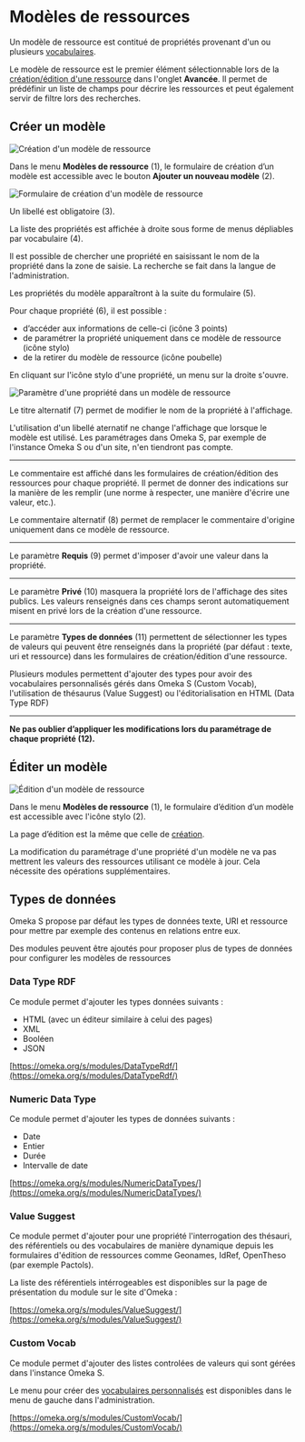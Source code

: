 # Modèles de ressources

Un modèle de ressource est contitué de propriétés provenant d'un ou plusieurs [vocabulaires](vocabulaires.md).

Le modèle de ressource est le premier élément sélectionnable lors de la [création/édition d'une ressource](ressources.md#formulaire-de-créationédition) dans l'onglet **Avancée**.
Il permet de prédéfinir un liste de champs pour décrire les ressources et peut également servir de filtre lors des recherches.

## Créer un modèle

![Création d'un modèle de ressource](assets/creation-modele.png)

Dans le menu **Modèles de ressource** (1), le formulaire de création d’un modèle
est accessible avec le bouton **Ajouter un nouveau modèle** (2).

![Formulaire de création d'un modèle de ressource](assets/formulaire-modele.png)

Un libellé est obligatoire (3).

La liste des propriétés est affichée à droite sous forme de menus dépliables par
vocabulaire (4).

Il est possible de chercher une propriété en saisissant le nom de la propriété
dans la zone de saisie. La recherche se fait dans la langue de l'administration.

Les propriétés du modèle apparaîtront à la suite du formulaire (5).

Pour chaque propriété (6), il est possible :

* d’accéder aux informations de celle-ci (icône 3 points)
* de paramétrer la propriété uniquement dans ce modèle de ressource (icône stylo)
* de la retirer du modèle de ressource (icône poubelle)

En cliquant sur l'icône stylo d'une propriété, un menu sur la droite s'ouvre.

![Paramètre d'une propriété dans un modèle de ressource](assets/parametre-propriete-modele.png)

Le titre alternatif (7) permet de modifier le nom de la propriété à l'affichage.

L'utilisation d'un libellé aternatif ne change l'affichage que lorsque le modèle est utilisé. Les paramétrages dans Omeka S, par exemple de l'instance Omeka S ou d'un site, n'en tiendront pas compte.

---

Le commentaire est affiché dans les formulaires de création/édition des ressources pour chaque propriété. Il permet de donner des indications sur la manière de les remplir (une norme à respecter, une manière d'écrire une valeur, etc.).

Le commentaire alternatif (8) permet de remplacer le commentaire d'origine uniquement dans ce modèle de ressource.

---

Le paramètre **Requis** (9) permet d'imposer d'avoir une valeur dans la propriété.

---

Le paramètre **Privé** (10) masquera la propriété lors de l'affichage des sites publics. Les valeurs renseignés dans ces champs seront automatiquement misent en privé lors de la création d'une ressource.

---

Le paramètre **Types de données** (11) permettent de sélectionner les types de valeurs qui peuvent être renseignés dans la propriété (par défaut : texte, uri et ressource) dans les formulaires de création/édition d'une ressource.

Plusieurs modules permettent d'ajouter des types pour avoir des vocabulaires personnalisés gérés dans Omeka S (Custom Vocab), l'utilisation de thésaurus (Value Suggest) ou l'éditorialisation en HTML (Data Type RDF)

---

**Ne pas oublier d’appliquer les modifications lors du paramétrage de chaque propriété (12).**

## Éditer un modèle

![Édition d'un modèle de ressource](assets/edition-modele.png)

Dans le menu **Modèles de ressource** (1), le formulaire d’édition d’un modèle est accessible avec l'icône stylo (2).

La page d’édition est la même que celle de [création](modeles-ressource.md#créer-un-modèle).

La modification du paramétrage d'une propriété d'un modèle ne va pas mettrent les valeurs des ressources utilisant ce modèle à jour. Cela nécessite des opérations supplémentaires.

## Types de données

Omeka S propose par défaut les types de données texte, URI et ressource pour mettre par exemple des contenus en relations entre eux.

Des modules peuvent être ajoutés pour proposer plus de types de données pour configurer les modèles de ressources

### Data Type RDF

Ce module permet d'ajouter les types données suivants :

- HTML (avec un éditeur similaire à celui des pages)
- XML
- Booléen
- JSON

[https://omeka.org/s/modules/DataTypeRdf/](https://omeka.org/s/modules/DataTypeRdf/)

### Numeric Data Type

Ce module permet d'ajouter les types de données suivants :

- Date
- Entier
- Durée
- Intervalle de date

[https://omeka.org/s/modules/NumericDataTypes/](https://omeka.org/s/modules/NumericDataTypes/)

### Value Suggest

Ce module permet d'ajouter pour une propriété l'interrogation des thésauri, des référentiels ou des vocabulaires de manière dynamique depuis les formulaires d'édition de ressources comme Geonames, IdRef, OpenTheso (par exemple Pactols).

La liste des référentiels intérrogeables est disponibles sur la page de présentation du module sur le site d'Omeka :

[https://omeka.org/s/modules/ValueSuggest/](https://omeka.org/s/modules/ValueSuggest/)

### Custom Vocab

Ce module permet d'ajouter des listes controlées de valeurs qui sont gérées dans l'instance Omeka S.

Le menu pour créer des [vocabulaires personnalisés](module-custom-vocab.md) est disponibles dans le menu de gauche dans l'administration.

[https://omeka.org/s/modules/CustomVocab/](https://omeka.org/s/modules/CustomVocab/)